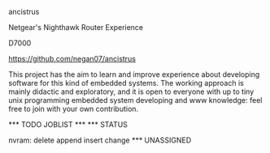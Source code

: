 ancistrus

Netgear's Nighthawk Router Experience

D7000

https://github.com/negan07/ancistrus


This project has the aim to learn and improve experience about developing software for this kind of embedded systems.
The working approach is mainly didactic and exploratory, and it is open to everyone with up to tiny unix programming embedded system developing and www knowledge: feel free to join with your own contribution.

*** TODO JOBLIST ***					 *** STATUS

nvram: delete append insert change			*** UNASSIGNED

